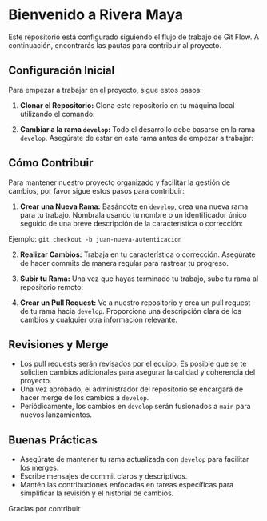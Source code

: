 # Bienvenido a Rivera Maya

Este repositorio está configurado siguiendo el flujo de trabajo de Git Flow. A continuación, encontrarás las pautas para contribuir al proyecto.

## Configuración Inicial

Para empezar a trabajar en el proyecto, sigue estos pasos:

1. **Clonar el Repositorio:** Clona este repositorio en tu máquina local utilizando el comando:

2. **Cambiar a la rama `develop`:** Todo el desarrollo debe basarse en la rama `develop`. Asegúrate de estar en esta rama antes de empezar a trabajar:


## Cómo Contribuir

Para mantener nuestro proyecto organizado y facilitar la gestión de cambios, por favor sigue estos pasos para contribuir:

1. **Crear una Nueva Rama:** Basándote en `develop`, crea una nueva rama para tu trabajo. Nombrala usando tu nombre o un identificador único seguido de una breve descripción de la característica o corrección:


Ejemplo: `git checkout -b juan-nueva-autenticacion`

2. **Realizar Cambios:** Trabaja en tu característica o corrección. Asegúrate de hacer commits de manera regular para rastrear tu progreso.

3. **Subir tu Rama:** Una vez que hayas terminado tu trabajo, sube tu rama al repositorio remoto:

4. **Crear un Pull Request:** Ve a nuestro repositorio y crea un pull request de tu rama hacia `develop`. Proporciona una descripción clara de los cambios y cualquier otra información relevante.
   

## Revisiones y Merge

- Los pull requests serán revisados por el equipo. Es posible que se te soliciten cambios adicionales para asegurar la calidad y coherencia del proyecto.
- Una vez aprobado, el administrador del repositorio se encargará de hacer merge de los cambios a `develop`.
- Periódicamente, los cambios en `develop` serán fusionados a `main` para nuevos lanzamientos.

## Buenas Prácticas

- Asegúrate de mantener tu rama actualizada con `develop` para facilitar los merges.
- Escribe mensajes de commit claros y descriptivos.
- Mantén las contribuciones enfocadas en tareas específicas para simplificar la revisión y el historial de cambios.

Gracias por contribuir
